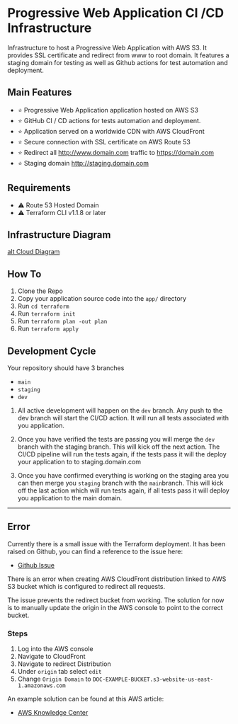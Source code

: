# Progressive Web Application CI /CD Infrastructure

Infrastructure to host a Progressive Web Application with AWS S3. It provides SSL certificate and redirect from www to root domain. It features a staging domain for testing as well as Github actions for test automation and deployment.

## Main Features

- :star: Progressive Web Application application hosted on AWS S3
- :star: GitHub CI / CD actions for tests automation and deployment.
- :star: Application served on a worldwide CDN with AWS CloudFront
- :star: Secure connection with SSL certificate on AWS Route 53
- :star: Redirect all <http://www.domain.com> traffic to <https://domain.com>
- :star: Staging domain <http://staging.domain.com>

## Requirements

- :warning: Route 53 Hosted Domain
- :warning: Terraform CLI v1.1.8 or later

## Infrastructure Diagram

[alt Cloud Diagram](https://github.com/subaquatic-pierre/pwa-ci-cd/blob/main/assets/cloud-diagram.png?raw=true)

## How To

1. Clone the Repo
2. Copy your application source code into the `app/` directory
3. Run
   `cd terraform`
4. Run
   `terraform init`
5. Run
   `terraform plan -out plan`
6. Run
   `terraform apply`

## Development Cycle

Your repository should have 3 branches

- `main`
- `staging`
- `dev`

1. All active development will happen on the `dev` branch. Any push to the dev branch will start the CI/CD action. It will run all tests associated with you application.

2. Once you have verified the tests are passing you will merge the `dev` branch with the staging branch. This will kick off the next action. The CI/CD pipeline will run the tests again, if the tests pass it will the deploy your application to to staging.domain.com

3. Once you have confirmed everything is working on the staging area you can then merge you `staging` branch with the `main`branch. This will kick off the last action which will run tests again, if all tests pass it will deploy you application to the main domain.

---

## Error

Currently there is a small issue with the Terraform deployment. It has been raised on Github, you can find a reference to the issue here:

- [Github Issue](https://github.com/hashicorp/terraform-provider-aws/issues/24332)

There is an error when creating AWS CloudFront distribution linked to AWS S3 bucket which is configured to redirect all requests.

The issue prevents the redirect bucket from working. The solution for now is to manually update the origin in the AWS console to point to the correct bucket.

### Steps

1. Log into the AWS console
2. Navigate to CloudFront
3. Navigate to redirect Distribution
4. Under `origin` tab select `edit`
5. Change `Origin Domain` to `DOC-EXAMPLE-BUCKET.s3-website-us-east-1.amazonaws.com`

An example solution can be found at this AWS article:

- [AWS Knowledge Center](https://aws.amazon.com/premiumsupport/knowledge-center/s3-website-cloudfront-error-403/)
